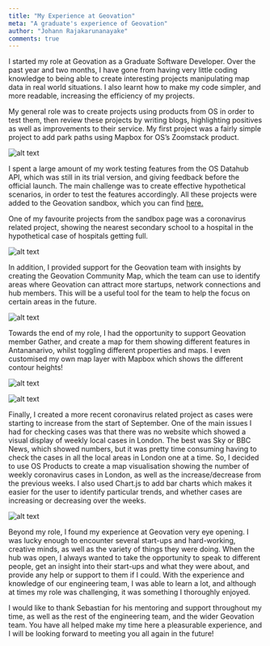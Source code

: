 ```yaml
---
title: "My Experience at Geovation"
meta: "A graduate's experience of Geovation"
author: "Johann Rajakarunanayake"
comments: true
---
```



I started my role at Geovation as a Graduate Software Developer. Over the past year and two months, I have gone from having very little coding knowledge to being able to create interesting projects manipulating map data in real world situations. I also learnt how to make my code simpler, and more readable, increasing the efficiency of my projects.



My general role was to create projects using products from OS in order to test them, then review these projects by writing blogs, highlighting positives as well as improvements to their service. My first project was a fairly simple project to add park paths using Mapbox for OS’s Zoomstack product.

![alt text](http:assets/os-zoomstack.png)

I spent a large amount of my work testing features from the OS Datahub API, which was still in its trial version, and giving feedback before the official launch. The main challenge was to create effective hypothetical scenarios, in order to test the features accordingly. All these projects were added to the Geovation sandbox, which you can find [here.](https://geovation.github.io/sandbox/)

One of my favourite projects from the sandbox page was a coronavirus related project, showing the nearest secondary school to a hospital in the hypothetical case of hospitals getting full.

![alt text](http:assets/hospitals.png)

In addition, I provided support for the Geovation team with insights by creating the Geovation Community Map, which the team can use to identify areas where Geovation can attract more startups, network connections and hub members. This will be a useful tool for the team to help the focus on certain areas in the future.

![alt text](http:assets/geovation-community-map.png)

Towards the end of my role, I had the opportunity to support Geovation member Gather, and create a map for them showing different features in Antananarivo, whilst toggling different properties and maps. I even customised my own map layer with Mapbox which shows the different contour heights!

![alt text](http:assets/antananarivo-1.png)

![alt text](http:assets/antananarivo-2.png)

Finally, I created a more recent coronavirus related project as cases were starting to increase from the start of September. One of the main issues I had for checking cases was that there was no website which showed a visual display of weekly local cases in London. The best was Sky or BBC News, which showed numbers, but it was pretty time consuming having to check the cases in all the local areas in London one at a time. So, I decided to use OS Products to create a map visualisation showing the number of weekly coronavirus cases in London, as well as the increase/decrease from the previous weeks. I also used Chart.js to add bar charts which makes it easier for the user to identify particular trends, and whether cases are increasing or decreasing over the weeks.

![alt text](http:assets/london-coronavirus-cases.png)


Beyond my role, I found my experience at Geovation very eye opening. I was lucky enough to encounter several start-ups and hard-working, creative minds, as well as the variety of things they were doing. When the hub was open, I always wanted to take the opportunity to speak to different people, get an insight into their start-ups and what they were about, and provide any help or support to them if I could. With the experience and knowledge of our engineering team, I was able to learn a lot, and although at times my role was challenging, it was something I thoroughly enjoyed.

I would like to thank Sebastian for his mentoring and support throughout my time, as well as the rest of the engineering team, and the wider Geovation team. You have all helped make my time here a pleasurable experience, and I will be looking forward to meeting you all again in the future!

